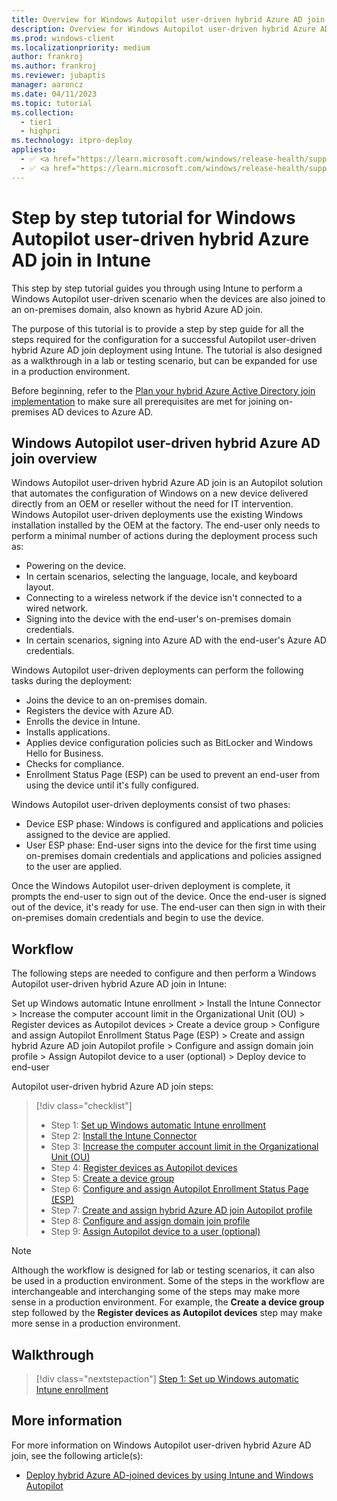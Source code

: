 ```yaml
---
title: Overview for Windows Autopilot user-driven hybrid Azure AD join in Intune
description: Overview for Windows Autopilot user-driven hybrid Azure AD join in Intune.
ms.prod: windows-client
ms.localizationpriority: medium
author: frankroj
ms.author: frankroj
ms.reviewer: jubaptis
manager: aaroncz
ms.date: 04/11/2023
ms.topic: tutorial
ms.collection: 
  - tier1
  - highpri
ms.technology: itpro-deploy
appliesto:
  - ✅ <a href="https://learn.microsoft.com/windows/release-health/supported-versions-windows-client" target="_blank">Windows 11</a>
  - ✅ <a href="https://learn.microsoft.com/windows/release-health/supported-versions-windows-client" target="_blank">Windows 10</a>
---
```


# Step by step tutorial for Windows Autopilot user-driven hybrid Azure AD join in Intune

This step by step tutorial guides you through using Intune to perform a Windows Autopilot user-driven scenario when the devices are also joined to an on-premises domain, also known as hybrid Azure AD join.

The purpose of this tutorial is to provide a step by step guide for all the steps required for the configuration for a successful Autopilot user-driven hybrid Azure AD join deployment using Intune. The tutorial is also designed as a walkthrough in a lab or testing scenario, but can be expanded for use in a production environment.

Before beginning, refer to the [Plan your hybrid Azure Active Directory join implementation](/azure/active-directory/devices/hybrid-azuread-join-plan) to make sure all prerequisites are met for joining on-premises AD devices to Azure AD.

## Windows Autopilot user-driven hybrid Azure AD join overview

Windows Autopilot user-driven hybrid Azure AD join is an Autopilot solution that automates the configuration of Windows on a new device delivered directly from an OEM or reseller without the need for IT intervention. Windows Autopilot user-driven deployments use the existing Windows installation installed by the OEM at the factory. The end-user only needs to perform a minimal number of actions during the deployment process such as:

- Powering on the device.
- In certain scenarios, selecting the language, locale, and keyboard layout.
- Connecting to a wireless network if the device isn't connected to a wired network.
- Signing into the device with the end-user's on-premises domain credentials.
- In certain scenarios, signing into Azure AD with the end-user's Azure AD credentials.

Windows Autopilot user-driven deployments can perform the following tasks during the deployment:

- Joins the device to an on-premises domain.
- Registers the device with Azure AD.
- Enrolls the device in Intune.
- Installs applications.
- Applies device configuration policies such as BitLocker and Windows Hello for Business.
- Checks for compliance.
- Enrollment Status Page (ESP) can be used to prevent an end-user from using the device until it's fully configured.

Windows Autopilot user-driven deployments consist of two phases:

- Device ESP phase: Windows is configured and applications and policies assigned to the device are applied.
- User ESP phase: End-user signs into the device for the first time using on-premises domain credentials and applications and policies assigned to the user are applied.

Once the Windows Autopilot user-driven deployment is complete, it prompts the end-user to sign out of the device. Once the end-user is signed out of the device, it's ready for use. The end-user can then sign in with their on-premises domain credentials and begin to use the device.

## Workflow

The following steps are needed to configure and then perform a Windows Autopilot user-driven hybrid Azure AD join in Intune:

Set up Windows automatic Intune enrollment > Install the Intune Connector > Increase the computer account limit in the Organizational Unit (OU) > Register devices as Autopilot devices > Create a device group > Configure and assign Autopilot Enrollment Status Page (ESP) > Create and assign hybrid Azure AD join Autopilot profile > Configure and assign domain join profile > Assign Autopilot device to a user (optional) > Deploy device to end-user

Autopilot user-driven hybrid Azure AD join steps:
> [!div class="checklist"]
> - Step 1: [Set up Windows automatic Intune enrollment](hybrid-azure-ad-join-automatic-enrollment.md)
> - Step 2: [Install the Intune Connector](hybrid-azure-ad-join-intune-connector.md)
> - Step 3: [Increase the computer account limit in the Organizational Unit (OU)](hybrid-azure-ad-join-computer-account-limit.md)
> - Step 4: [Register devices as Autopilot devices](hybrid-azure-ad-join-register-device.md)
> - Step 5: [Create a device group](hybrid-azure-ad-join-device-group.md)
> - Step 6: [Configure and assign Autopilot Enrollment Status Page (ESP)](hybrid-azure-ad-join-esp.md)
> - Step 7: [Create and assign hybrid Azure AD join Autopilot profile](hybrid-azure-ad-join-autopilot-profile.md)
> - Step 8: [Configure and assign domain join profile](hybrid-azure-ad-join-domain-join-profile.md)
> - Step 9: [Assign Autopilot device to a user (optional)](hybrid-azure-ad-join-assign-device-to-user.md)

> [!NOTE]
>
> Although the workflow is designed for lab or testing scenarios, it can also be used in a production environment. Some of the steps in the workflow are interchangeable and interchanging some of the steps may make more sense in a production environment. For example, the **Create a device group** step followed by the **Register devices as Autopilot devices** step may make more sense in a production environment.

## Walkthrough

> [!div class="nextstepaction"]
> [Step 1: Set up Windows automatic Intune enrollment](hybrid-azure-ad-join-automatic-enrollment.md)

## More information

For more information on Windows Autopilot user-driven hybrid Azure AD join, see the following article(s):

- [Deploy hybrid Azure AD-joined devices by using Intune and Windows Autopilot](/mem/autopilot/windows-autopilot-hybrid)
